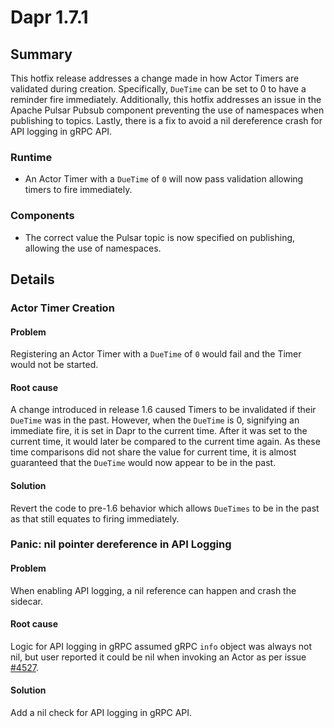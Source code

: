# Dapr 1.7.1

## Summary

This hotfix release addresses a change made in how Actor Timers are validated during creation. Specifically, `DueTime` can be set to 0 to have a reminder fire immediately.
Additionally, this hotfix addresses an issue in the Apache Pulsar Pubsub component preventing the use of namespaces when publishing to topics.
Lastly, there is a fix to avoid a nil dereference crash for API logging in gRPC API.

### Runtime
* An Actor Timer with a `DueTime` of `0` will now pass validation allowing timers to fire immediately.

### Components
* The correct value the Pulsar topic is now specified on publishing, allowing the use of namespaces.

## Details

### Actor Timer Creation

#### Problem

Registering an Actor Timer with a `DueTime` of `0` would fail and the Timer would not be started.

#### Root cause

A change introduced in release 1.6 caused Timers to be invalidated if their `DueTime` was in the past. However, when the `DueTime` is 0, signifying an immediate fire, it is set in Dapr to the current time. After it was set to the current time, it would later be compared to the current time again. As these time comparisons did not share the value for current time, it is almost guaranteed that the `DueTime` would now appear to be in the past.

#### Solution

Revert the code to pre-1.6 behavior which allows `DueTimes` to be in the past as that still equates to firing immediately.

### Panic: nil pointer dereference in API Logging

#### Problem

When enabling API logging, a nil reference can happen and crash the sidecar.

#### Root cause

Logic for API logging in gRPC assumed gRPC `info` object was always not nil, but user reported it could be nil when invoking an Actor as per issue [#4527](https://github.com/dapr/dapr/issues/4527).

#### Solution

Add a nil check for API logging in gRPC API.
